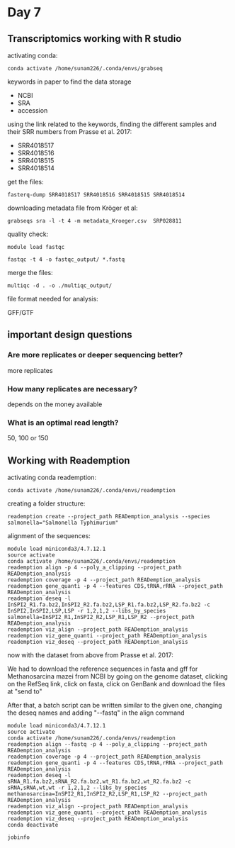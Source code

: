 # Day 7

## Transcriptomics working with R studio

activating conda:

```
conda activate /home/sunam226/.conda/envs/grabseq
```
keywords in paper to find the data storage

- NCBI
- SRA
- accession

using the link related to the keywords, finding the different samples and their SRR numbers from Prasse et al. 2017:

- SRR4018517
- SRR4018516
- SRR4018515	
- SRR4018514	

get the files:

```
fasterq-dump SRR4018517 SRR4018516 SRR4018515 SRR4018514
```

downloading metadata file from Kröger et al:

```
grabseqs sra -l -t 4 -m metadata_Kroeger.csv  SRP028811
```

quality check:

```
module load fastqc

fastqc -t 4 -o fastqc_output/ *.fastq
```

merge the files:

```
multiqc -d . -o ./multiqc_output/
```

file format needed for analysis:

GFF/GTF

## important design questions

### Are more replicates or deeper sequencing better?

more replicates

### How many replicates are necessary?

depends on the money available

### What is an optimal read length?

50, 100 or 150

## Working with Reademption

activating conda reademption:

```
conda activate /home/sunam226/.conda/envs/reademption
```
creating a folder structure:

```
reademption create --project_path READemption_analysis --species salmonella="Salmonella Typhimurium"
````

alignment of the sequences:

```
module load miniconda3/4.7.12.1
source activate
conda activate /home/sunam226/.conda/envs/reademption
reademption align -p 4 --poly_a_clipping --project_path READemption_analysis
reademption coverage -p 4 --project_path READemption_analysis
reademption gene_quanti -p 4 --features CDS,tRNA,rRNA --project_path READemption_analysis
reademption deseq -l InSPI2_R1.fa.bz2,InSPI2_R2.fa.bz2,LSP_R1.fa.bz2,LSP_R2.fa.bz2 -c InSPI2,InSPI2,LSP,LSP -r 1,2,1,2 --libs_by_species salmonella=InSPI2_R1,InSPI2_R2,LSP_R1,LSP_R2 --project_path READemption_analysis
reademption viz_align --project_path READemption_analysis
reademption viz_gene_quanti --project_path READemption_analysis
reademption viz_deseq --project_path READemption_analysis
```

now with the dataset from above from Prasse et al. 2017:

We had to download the reference sequences in fasta and gff for Methanosarcina mazei from NCBI by going on the genome dataset, clicking on the RefSeq link, click on fasta, click on GenBank and download the files at "send to"

After that, a batch script can be written similar to the given one, changing the deseq names and adding "--fastq" in the align command

```
module load miniconda3/4.7.12.1
source activate
conda activate /home/sunam226/.conda/envs/reademption
reademption align --fastq -p 4 --poly_a_clipping --project_path READemption_analysis
reademption coverage -p 4 --project_path READemption_analysis
reademption gene_quanti -p 4 --features CDS,tRNA,rRNA --project_path READemption_analysis
reademption deseq -l sRNA_R1.fa.bz2,sRNA_R2.fa.bz2,wt_R1.fa.bz2,wt_R2.fa.bz2 -c sRNA,sRNA,wt,wt -r 1,2,1,2 --libs_by_species methanosarcina=InSPI2_R1,InSPI2_R2,LSP_R1,LSP_R2 --project_path READemption_analysis
reademption viz_align --project_path READemption_analysis
reademption viz_gene_quanti --project_path READemption_analysis
reademption viz_deseq --project_path READemption_analysis
conda deactivate

jobinfo

```






